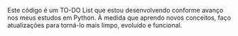 Este código é um TO-DO List que estou desenvolvendo conforme avanço nos meus estudos em Python. À medida que aprendo novos conceitos, faço atualizações para torná-lo mais limpo, evoluído e funcional.
